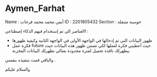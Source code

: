 # Aymen_Farhat

Name : أيمن محمد محمد فرحات
ID : 2201805432
Section : حوسبة متنقلة

االعناصر الي تم إستخدام فيهم الذكاء إصطناعي :
- ظهور البيانات التي تم إدخالها في الواجهة الأولى في الواجهة الثانية وكيفية ظهورها 
- فكرة عمل future حيث أعطيني فكرة لعملها لكي تضمن ظهور هذه البيانات حيث بيظهرلك نافذة تحميل لفترة محدودة بعتالي تظهرلك البيانات المخزنة

والباقي قمت بتنفيذه بنفسي .

والسلام عليكم 



